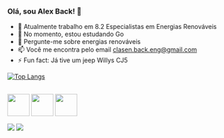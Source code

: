 ### Olá, sou Alex Back! 👋

- 🔭 Atualmente trabalho em 8.2 Especialistas em Energias Renováveis
- 🌱 No momento, estou estudando Go
- 💬 Pergunte-me sobre energias renováveis
- 📫 Você me encontra pelo email clasen.back.eng@gmail.com
- ⚡ Fun fact: Já tive um jeep Willys CJ5

[![Top Langs](https://github-readme-stats.vercel.app/api/top-langs/?username=clasenback&layout=compact&theme=dark)](https://github.com/clasenback/github-readme-stats)

<!--
**clasenback/clasenback** is a ✨ _special_ ✨ repository because its `README.md` (this file) appears on your GitHub profile.

Here are some ideas to get you started:

- 🔭 I’m currently working on ...
- 🌱 I’m currently learning ...
- 👯 I’m looking to collaborate on ...
- 🤔 I’m looking for help with ...
- 💬 Ask me about ...
- 📫 How to reach me: ...
- 😄 Pronouns: ...
- ⚡ Fun fact: ...
-->

<div style="display: inline_block"><br>
<img align="center" height="50px" width="50px" src="https://cdn.jsdelivr.net/gh/devicons/devicon/icons/go/go-original.svg" /> 

<img align="center" height="50px" width="50px" src="https://cdn.jsdelivr.net/gh/devicons/devicon/icons/python/python-original.svg" />

<img align="center" height="50px" width="50px" src="https://cdn.jsdelivr.net/gh/devicons/devicon/icons/postgresql/postgresql-original.svg" />
</div>
<br>
<div>
   <a href="https://www.instagram.com/alex.back//" target="_blank"><img src="https://img.shields.io/badge/Instagram-E4405F?style=for-the-badge&logo=instagram&logoColor=white"></a>
   <a href="https://twitter.com/EnergiasLimpas" target="_blank"><img src="https://img.shields.io/badge/Twitter-1DA1F2?style=for-the-badge&logo=twitter&logoColor=white"></a>
</div>
